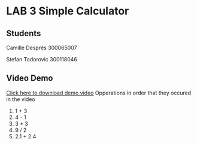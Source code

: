 # LAB 3 Simple Calculator

## Students
Camille Després 300065007

Stefan Todorovic 300118046

## Video Demo
[Click here to download demo video](https://github.com/SEG2105-uottawa/seg2105f20-lab3-300118046-300065007/raw/main/AppDemo.mp4)
Opperations in order that they occured in the video
1. 1 + 3  
2. 4 - 1 
3. 3 * 3
4. 9 / 2
5. 2.1 + 2.4
